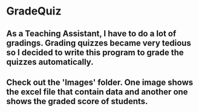 # GradeQuiz

## As a Teaching Assistant, I have to do a lot of gradings. Grading quizzes became very tedious so I decided to write this program to grade the quizzes automatically.
## Check out the 'Images' folder. One image shows the excel file that contain data and another one shows the graded score of students.
